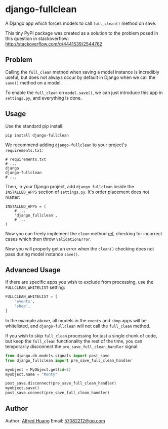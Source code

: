 # django-fullclean

A Django app which forces models to call `full_clean()` method on save.

This tiny PyPI package was created as a solution to the problem posed 
in this question in stackoverflow: <http://stackoverflow.com/q/4441539/2544762>

## Problem

Calling the `full_clean` method when saving a model instance is incredibly useful, 
but does not always occur by default in Django when we call the `save()` method 
on a model.

To enable the `full_clean` on `model.save()`, we can just introduce this app
in `settings.py`, and everything is done.

## Usage

Use the standard pip install:

```
pip install django-fullclean
```

We recommend adding `django-fullclean` to your project's `requirements.txt`:

```
# requirements.txt
# ...
django
django-fullclean
# ...
```

Then, in your Django project, add `django_fullclean` inside the `INSTALLED_APPS`
section of `settings.py`. It's order placement does not matter:

```
INSTALLED_APPS = (
    # ...
    'django_fullclean',
    # ...
)
```

Now you can freely implement the `clean` method
[ref](https://docs.djangoproject.com/en/1.9/ref/models/instances/#validating-objects),
checking for incorrect cases which then throw `ValidationError`.

Now you will properly get an error when the `clean()` checking does not pass 
during model instance `save()`.

## Advanced Usage

If there are specific apps you wish to exclude from processing, use the 
`FULLCLEAN_WHITELIST` setting:

```python
FULLCLEAN_WHITELIST = [
    'events',
    'shop',
]
```

In the example above, all models in the `events` and `shop` apps will be whitelisted,
and `django-fullclean` will not call the `full_clean` method.

If you wish to skip `full_clean` processing for just a single chunk of code, but 
keep the `full_clean` functionality the rest of the time, you can temporarily 
disconnect the `pre_save_full_clean_handler` signal:

```python
from django.db.models.signals import post_save
from django_fullclean import pre_save_full_clean_handler

myobject = MyObject.get(id=1)
myobject.name = "Monty"

post_save.disconnect(pre_save_full_clean_handler)
myobject.save()
post_save.connect(pre_save_full_clean_handler)
```

## Author

Author: [Alfred Huang](https://www.huangwenchao.com.cn)
Email: [57082212@qq.com](mailto:57082212@qq.com)
